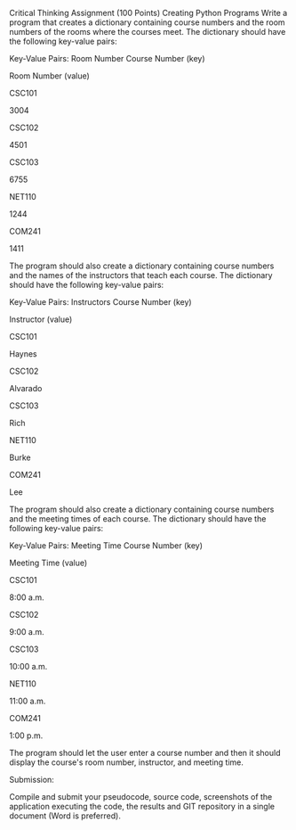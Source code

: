 Critical Thinking Assignment (100 Points)
Creating Python Programs
Write a program that creates a dictionary containing course numbers and the room numbers of the rooms where the courses meet. The dictionary should have the following key-value pairs:

Key-Value Pairs: Room Number
Course Number (key)

Room Number (value)

CSC101

3004

CSC102

4501

CSC103

6755

NET110

1244

COM241

1411

The program should also create a dictionary containing course numbers and the names of the instructors that teach each course. The dictionary should have the following key-value pairs:

Key-Value Pairs: Instructors
Course Number (key)

Instructor (value)

CSC101

Haynes

CSC102

Alvarado

CSC103

Rich

NET110

Burke

COM241

Lee

The program should also create a dictionary containing course numbers and the meeting times of each course. The dictionary should have the following key-value pairs:

Key-Value Pairs: Meeting Time
Course Number (key)

Meeting Time (value)

CSC101

8:00 a.m.

CSC102

9:00 a.m.

CSC103

10:00 a.m.

NET110

11:00 a.m.

COM241

1:00 p.m.

The program should let the user enter a course number and then it should display the course's room number, instructor, and meeting time.

Submission:

Compile and submit your pseudocode, source code, screenshots of the application executing the code, the results and GIT repository in a single document (Word is preferred).